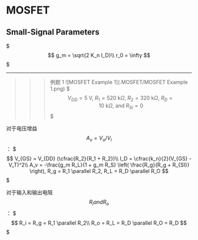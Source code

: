 # MOSFET

## Small-Signal Parameters

$$$
g_m = \sqrt{2 K_n I_D}\\
r_0 = \infty
$$$

- - -

>>>例题 1
![MOSFET Example 1](.MOSFET/MOSFET Example 1.png)
$$$
V_{DD} = 5\ \text{V}, \ R_1 = 520\ \text{k}\Omega, \ R_2 = 320\ \text{k}\Omega, \ R_D = 10\ \text{k}\Omega, \ \text{and} \ R_{Si} = 0
$$$

对于电压增益 $$A_v = V_o / V_i$$：
$$$
V_{GS} = V_{DD} (\cfrac{R_2}{R_1 + R_2})\\
I_D = \cfrac{k_n}{2}(V_{GS} - V_T)^2\\
A_v = -\frac{g_m R_L}{1 + g_m R_S} \left( \frac{R_g}{R_g + R_{SI}} \right), R_g = R_1 \parallel R_2, R_L = R_D \parallel R_O
$$$

对于输入和输出电阻 $$R_i and R_o$$：
$$$
R_i = R_g = R_1 \parallel R_2\\
R_o = R_L = R_D \parallel R_O = R_D
$$$
>>>
